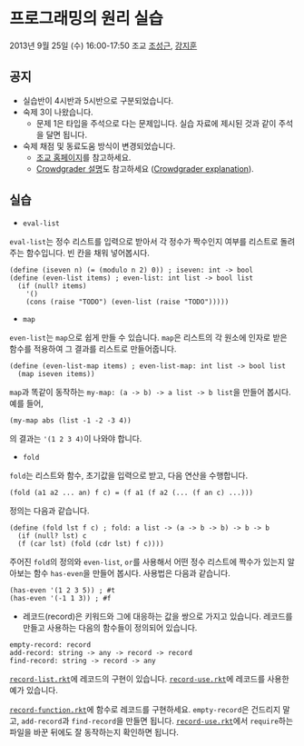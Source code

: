 # 프로그래밍의 원리 실습 #

2013년 9월 25일 (수) 16:00-17:50
조교 [조성근](http://ropas.snu.ac.kr/~skcho), [강지훈](http://ropas.snu.ac.kr/~jhkang)

## 공지 ##

* 실습반이 4시반과 5시반으로 구분되었습니다.
* 숙제 3이 나왔습니다.
  + 문제 1은 타입을 주석으로 다는 문제입니다. 실습 자료에 제시된 것과
    같이 주석을 달면 됩니다.
* 숙제 채점 및 동료도움 방식이 변경되었습니다.
  + [조교 홈페이지](http://ropas.snu.ac.kr/~ta/4190.210/13/)를
    참고하세요.
  + [Crowdgrader 설명](https://github.com/lunaticas/pp-material/blob/master/crowdgrader/crowdgrader.md)도
    참고하세요 ([Crowdgrader explanation](https://github.com/lunaticas/pp-material/blob/master/crowdgrader/crowdgrader_en.md)).

## 실습 ##

* ```eval-list```

```eval-list```는 정수 리스트를 입력으로 받아서 각 정수가 짝수인지
여부를 리스트로 돌려주는 함수입니다. 빈 칸을 채워 넣어봅시다.

```racket
(define (iseven n) (= (modulo n 2) 0)) ; iseven: int -> bool
(define (even-list items) ; even-list: int list -> bool list
  (if (null? items)
    '()
    (cons (raise "TODO") (even-list (raise "TODO")))))
```

* ```map```

```even-list```는 ```map```으로 쉽게 만들 수 있습니다. ```map```은
리스트의 각 원소에 인자로 받은 함수를 적용하여 그 결과를 리스트로
만들어줍니다.

```racket
(define (even-list-map items) ; even-list-map: int list -> bool list
  (map iseven items))
```

```map```과 똑같이 동작하는 ```my-map: (a -> b) -> a list -> b list```을 만들어 봅시다. 예를 들어,

```racket
(my-map abs (list -1 -2 -3 4))
```

의 결과는 ```'(1 2 3 4)```이 나와야 합니다.

* ```fold```

```fold```는 리스트와 함수, 초기값을 입력으로 받고, 다음 연산을
수행합니다.

```racket
(fold (a1 a2 ... an) f c) = (f a1 (f a2 (... (f an c) ...)))
```

정의는 다음과 같습니다.

```racket
(define (fold lst f c) ; fold: a list -> (a -> b -> b) -> b -> b
  (if (null? lst) c
  (f (car lst) (fold (cdr lst) f c))))
```

주어진 ```fold```의 정의와 ```even-list```, ```or```를 사용해서 어떤
정수 리스트에 짝수가 있는지 알아보는 함수 ```has-even```을 만들어
봅시다. 사용법은 다음과 같습니다.

```racket
(has-even '(1 2 3 5)) ; #t
(has-even '(-1 1 3)) ; #f
```

* 레코드(record)은 키워드와 그에 대응하는 값을 쌍으로 가지고
있습니다. 레코드를 만들고 사용하는 다음의 함수들이 정의되어 있습니다.

```racket
empty-record: record
add-record: string -> any -> record -> record
find-record: string -> record -> any
```

[```record-list.rkt```](record-list.rkt)에 레코드의 구현이
있습니다. [```record-use.rkt```](record-use.rkt)에 레코드를 사용한 예가
있습니다.

[```record-function.rkt```](record-function.rkt)에 함수로 레코드를
구현하세요. ```empty-record```은 건드리지 말고, ```add-record```과
```find-record```을 만들면
됩니다. [```record-use.rkt```](record-use.rkt)에서 ```require```하는
파일을 바꾼 뒤에도 잘 동작하는지 확인하면 됩니다.
